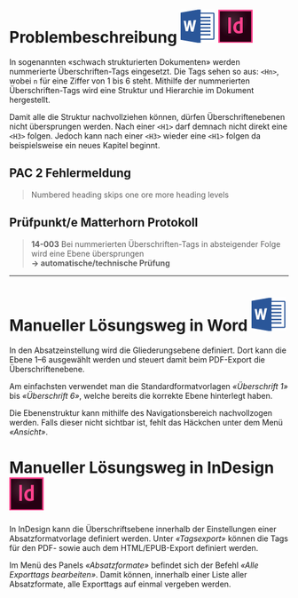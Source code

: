 # Problembeschreibung ![](/assets/icon_word.gif) ![](/assets/icon_indesign.gif)

In sogenannten «schwach strukturierten Dokumenten» werden nummerierte Überschriften-Tags eingesetzt. Die Tags sehen so aus: `<Hn>`, wobei `n` für eine Ziffer von 1 bis 6 steht. Mithilfe der nummerierten Überschriften-Tags wird eine Struktur und Hierarchie im Dokument hergestellt.

Damit alle die Struktur nachvollziehen können, dürfen Überschriftenebenen nicht übersprungen werden. Nach einer `<H1>` darf demnach nicht direkt eine `<H3>` folgen. Jedoch kann nach einer `<H3>` wieder eine `<H1>` folgen da beispielsweise ein neues Kapitel beginnt.

## PAC 2 Fehlermeldung

> Numbered heading skips one ore more heading levels

## Prüfpunkt/e Matterhorn Protokoll

> **14-003** Bei nummerierten Überschriften-Tags in absteigender Folge wird eine Ebene übersprungen  
> **→ automatische/technische Prüfung**

---

# Manueller Lösungsweg in Word ![](/assets/icon_word.gif)

In den Absatzeinstellung wird die Gliederungsebene definiert. Dort kann die Ebene 1–6 ausgewählt werden und steuert damit beim PDF-Export die Überschriftenebene.

Am einfachsten verwendet man die Standardformatvorlagen _«Überschrift 1»_ bis _«Überschrift 6»_, welche bereits die korrekte Ebene hinterlegt haben.

Die Ebenenstruktur kann mithilfe des Navigationsbereich nachvollzogen werden. Falls dieser nicht sichtbar ist, fehlt das Häckchen unter dem Menü _«Ansicht»_.

# Manueller Lösungsweg in InDesign ![](/assets/icon_indesign.gif)

In InDesign kann die Überschriftsebene innerhalb der Einstellungen einer Absatzformatvorlage definiert werden. Unter _«Tagsexport»_ können die Tags für den PDF- sowie auch dem HTML/EPUB-Export definiert werden.

Im Menü des Panels _«Absatzformate»_ befindet sich der Befehl _«Alle Exporttags bearbeiten»_. Damit können, innerhalb einer Liste aller Absatzformate, alle Exporttags auf einmal vergeben werden.

